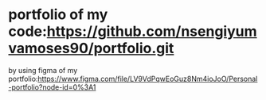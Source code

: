 # portfolio of my code:https://github.com/nsengiyumvamoses90/portfolio.git
by using figma of my portfolio:https://www.figma.com/file/LV9VdPqwEoGuz8Nm4ioJoO/Personal-portfolio?node-id=0%3A1
